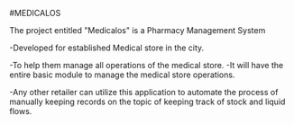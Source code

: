 
#MEDICALOS

The project entitled "Medicalos" is a Pharmacy Management System 

-Developed for established Medical store in the city. 

-To help them manage all operations of the medical store. 
-It will have the entire basic module to manage the medical store operations. 

-Any other retailer can utilize this application to automate the process of manually keeping records on the topic of keeping track of stock and liquid flows.
